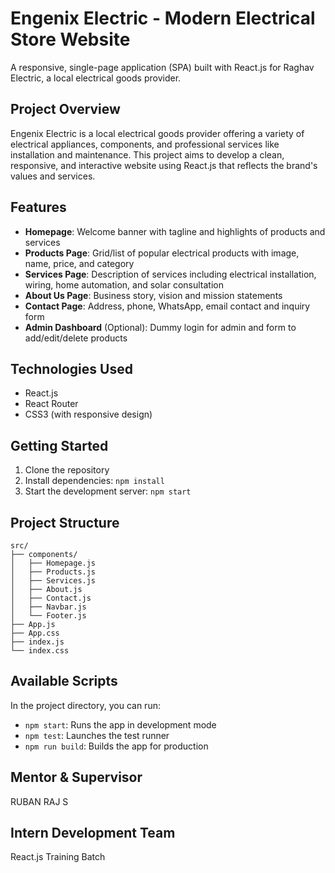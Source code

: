 # Engenix Electric - Modern Electrical Store Website

A responsive, single-page application (SPA) built with React.js for Raghav Electric, a local electrical goods provider.

## Project Overview

Engenix Electric is a local electrical goods provider offering a variety of electrical appliances, components, and professional services like installation and maintenance. This project aims to develop a clean, responsive, and interactive website using React.js that reflects the brand's values and services.

## Features

- **Homepage**: Welcome banner with tagline and highlights of products and services
- **Products Page**: Grid/list of popular electrical products with image, name, price, and category
- **Services Page**: Description of services including electrical installation, wiring, home automation, and solar consultation
- **About Us Page**: Business story, vision and mission statements
- **Contact Page**: Address, phone, WhatsApp, email contact and inquiry form
- **Admin Dashboard** (Optional): Dummy login for admin and form to add/edit/delete products

## Technologies Used

- React.js
- React Router
- CSS3 (with responsive design)

## Getting Started

1. Clone the repository
2. Install dependencies: `npm install`
3. Start the development server: `npm start`

## Project Structure

```
src/
├── components/
│   ├── Homepage.js
│   ├── Products.js
│   ├── Services.js
│   ├── About.js
│   ├── Contact.js
│   ├── Navbar.js
│   └── Footer.js
├── App.js
├── App.css
├── index.js
└── index.css
```

## Available Scripts

In the project directory, you can run:

- `npm start`: Runs the app in development mode
- `npm test`: Launches the test runner
- `npm run build`: Builds the app for production

## Mentor & Supervisor

RUBAN RAJ S

## Intern Development Team

React.js Training Batch
